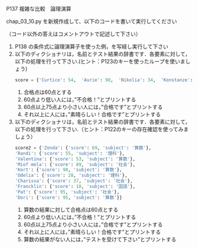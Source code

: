 P137 複雑な比較　論理演算

chap_03_10.py を新規作成して、以下のコードを書いて実行してください

（コード以外の答えはコメントアウトで記述して下さい）

1. P138 の条件式に論理演算子を使った例，を写経し実行して下さい
1. 以下のディクショナリは，名前とテスト結果の辞書です．各要素に対して，以下の処理を行って下さい.(ヒント：P123のキーを使ったループを使いましょう)
    ```python
    score = {'Curtice': 54,  'Aurie': 98,  'Nikolia': 34,  'Konstanze': 1,  'Thorvald': 98,  'Allyson': 89,  'Paquito': 26,  'Mathilde': 26,  'Sampson': 100,  'Edvard': 84}
    ```
    1. 合格点は60点とする
    1. 60点より低い人には，”不合格！”とプリントする
    1. 60点以上75点より小さい人には，”合格です”とプリントする
    1. それ以上に人には，”素晴らしい！合格です”とプリントする
1. 以下のディクショナリは，名前とテスト結果の辞書です．各要素に対して，以下の処理を行って下さい.（ヒント：P122のキーの存在確認を使ってみましょう）
    ```python
    score2 = {'Zonda': {'score': 69, 'subject': '算数'},
    'Randi': {'score': 55, 'subject': '理科'},
    'Valentina': {'score': 53, 'subject': '算数'},
    'Miof mela': {'score': 89, 'subject': '社会'},
    'Kort': {'score': 98, 'subject': '算数'},
    'Odelia': {'score': 28, 'subject': '理科'},
    'Charissa': {'score': 37, 'subject': '社会'},
    'Francklin': {'score': 18, 'subject': '国語'},
    'Pat': {'score': 95, 'subject': '社会'},
    'Dori': {'score': 95, 'subject': '算数'}}
    ```
    1. 算数の結果に対して合格点は60点とする
    1. 60点より低い人には，”不合格！”とプリントする
    1. 60点以上75点より小さい人には，”合格です”とプリントする
    1. それ以上に人には，”素晴らしい！合格です”とプリントする
    1. 算数の結果がない人には，”テストを受けて下さい”とプリントする

